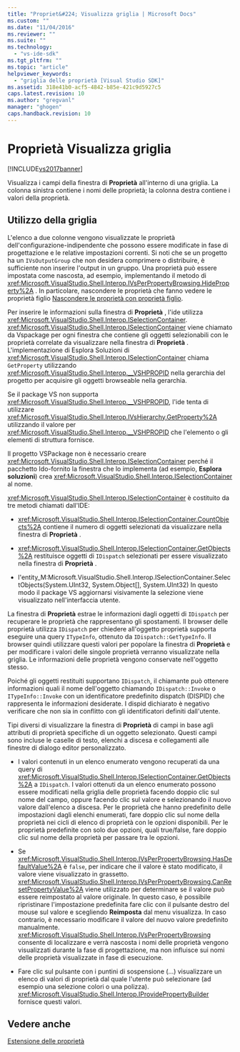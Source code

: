 ```yaml
---
title: "Propriet&#224; Visualizza griglia | Microsoft Docs"
ms.custom: ""
ms.date: "11/04/2016"
ms.reviewer: ""
ms.suite: ""
ms.technology: 
  - "vs-ide-sdk"
ms.tgt_pltfrm: ""
ms.topic: "article"
helpviewer_keywords: 
  - "griglia delle proprietà [Visual Studio SDK]"
ms.assetid: 318e41b0-acf5-4842-b85e-421c9d5927c5
caps.latest.revision: 10
ms.author: "gregvanl"
manager: "ghogen"
caps.handback.revision: 10
---
```

# Propriet&#224; Visualizza griglia
[!INCLUDE[vs2017banner](../../code-quality/includes/vs2017banner.md)]

Visualizza i campi della finestra di **Proprietà** all'interno di una griglia.  La colonna sinistra contiene i nomi delle proprietà; la colonna destra contiene i valori della proprietà.  
  
## Utilizzo della griglia  
 L'elenco a due colonne vengono visualizzate le proprietà dell'configurazione\-indipendente che possono essere modificate in fase di progettazione e le relative impostazioni correnti.  Si noti che se un progetto ha un `IVsOutputGroup` che non desidera comprimere o distribuire, è sufficiente non inserire l'output in un gruppo.  Una proprietà può essere impostata come nascosta, ad esempio, implementando il metodo di <xref:Microsoft.VisualStudio.Shell.Interop.IVsPerPropertyBrowsing.HideProperty%2A> .  In particolare, nascondere le proprietà che fanno vedere le proprietà figlio [Nascondere le proprietà con proprietà figlio](../../misc/hiding-properties-that-have-child-properties.md).  
  
 Per inserire le informazioni sulla finestra di **Proprietà** , l'ide utilizza <xref:Microsoft.VisualStudio.Shell.Interop.ISelectionContainer>.  <xref:Microsoft.VisualStudio.Shell.Interop.ISelectionContainer> viene chiamato da Vspackage per ogni finestra che contiene gli oggetti selezionabili con le proprietà correlate da visualizzare nella finestra di **Proprietà** .  L'implementazione di Esplora Soluzioni di <xref:Microsoft.VisualStudio.Shell.Interop.ISelectionContainer> chiama `GetProperty` utilizzando <xref:Microsoft.VisualStudio.Shell.Interop.__VSHPROPID> nella gerarchia del progetto per acquisire gli oggetti browseable nella gerarchia.  
  
 Se il package VS non supporta <xref:Microsoft.VisualStudio.Shell.Interop.__VSHPROPID>, l'ide tenta di utilizzare <xref:Microsoft.VisualStudio.Shell.Interop.IVsHierarchy.GetProperty%2A> utilizzando il valore per <xref:Microsoft.VisualStudio.Shell.Interop.__VSHPROPID> che l'elemento o gli elementi di struttura fornisce.  
  
 Il progetto VSPackage non è necessario creare <xref:Microsoft.VisualStudio.Shell.Interop.ISelectionContainer> perché il pacchetto Ido\-fornito la finestra che lo implementa \(ad esempio, **Esplora soluzioni**\) crea <xref:Microsoft.VisualStudio.Shell.Interop.ISelectionContainer> al nome.  
  
 <xref:Microsoft.VisualStudio.Shell.Interop.ISelectionContainer> è costituito da tre metodi chiamati dall'IDE:  
  
-   <xref:Microsoft.VisualStudio.Shell.Interop.ISelectionContainer.CountObjects%2A> contiene il numero di oggetti selezionati da visualizzare nella finestra di **Proprietà** .  
  
-   <xref:Microsoft.VisualStudio.Shell.Interop.ISelectionContainer.GetObjects%2A> restituisce oggetti di `IDispatch` selezionati per essere visualizzato nella finestra di **Proprietà** .  
  
-   l'entity\_M:Microsoft.VisualStudio.Shell.Interop.ISelectionContainer.SelectObjects\(System.UInt32, System.Object\[\], System.UInt32\)  In questo modo il package VS aggiornarsi visivamente la selezione viene visualizzato nell'interfaccia utente.  
  
 La finestra di **Proprietà** estrae le informazioni dagli oggetti di `IDispatch` per recuperare le proprietà che rappresentano gli spostamenti.  Il browser delle proprietà utilizza `IDispatch` per chiedere all'oggetto proprietà supporta eseguire una query `ITypeInfo`, ottenuto da `IDispatch::GetTypeInfo`.  Il browser quindi utilizzare questi valori per popolare la finestra di **Proprietà** e per modificare i valori delle singole proprietà verranno visualizzate nella griglia.  Le informazioni delle proprietà vengono conservate nell'oggetto stesso.  
  
 Poiché gli oggetti restituiti supportano `IDispatch`, il chiamante può ottenere informazioni quali il nome dell'oggetto chiamando `IDispatch::Invoke` o `ITypeInfo::Invoke` con un identificatore predefinito dispatch \(DISPID\) che rappresenta le informazioni desiderate.  I dispid dichiarato è negativo verificare che non sia in conflitto con gli identificatori definiti dall'utente.  
  
 Tipi diversi di visualizzare la finestra di **Proprietà** di campi in base agli attributi di proprietà specifiche di un oggetto selezionato.  Questi campi sono incluse le caselle di testo, elenchi a discesa e collegamenti alle finestre di dialogo editor personalizzato.  
  
-   I valori contenuti in un elenco enumerato vengono recuperati da una query di <xref:Microsoft.VisualStudio.Shell.Interop.ISelectionContainer.GetObjects%2A> a `IDispatch`.  I valori ottenuti da un elenco enumerato possono essere modificati nella griglia delle proprietà facendo doppio clic sul nome del campo, oppure facendo clic sul valore e selezionando il nuovo valore dall'elenco a discesa.  Per le proprietà che hanno predefinito delle impostazioni dagli elenchi enumerati, fare doppio clic sul nome della proprietà nei cicli di elenco di proprietà con le opzioni disponibili.  Per le proprietà predefinite con solo due opzioni, quali true\/false, fare doppio clic sul nome della proprietà per passare tra le opzioni.  
  
-   Se <xref:Microsoft.VisualStudio.Shell.Interop.IVsPerPropertyBrowsing.HasDefaultValue%2A> è `false`, per indicare che il valore è stato modificato, il valore viene visualizzato in grassetto.  <xref:Microsoft.VisualStudio.Shell.Interop.IVsPerPropertyBrowsing.CanResetPropertyValue%2A> viene utilizzato per determinare se il valore può essere reimpostato al valore originale.  In questo caso, è possibile ripristinare l'impostazione predefinita fare clic con il pulsante destro del mouse sul valore e scegliendo **Reimposta** dal menu visualizza.  In caso contrario, è necessario modificare il valore del nuovo valore predefinito manualmente.  <xref:Microsoft.VisualStudio.Shell.Interop.IVsPerPropertyBrowsing> consente di localizzare e verrà nascosta i nomi delle proprietà vengono visualizzati durante la fase di progettazione, ma non influisce sui nomi delle proprietà visualizzate in fase di esecuzione.  
  
-   Fare clic sul pulsante con i puntini di sospensione \(...\) visualizzare un elenco di valori di proprietà dal quale l'utente può selezionare \(ad esempio una selezione colori o una polizza\).  <xref:Microsoft.VisualStudio.Shell.Interop.IProvidePropertyBuilder> fornisce questi valori.  
  
## Vedere anche  
 [Estensione delle proprietà](../../extensibility/internals/extending-properties.md)